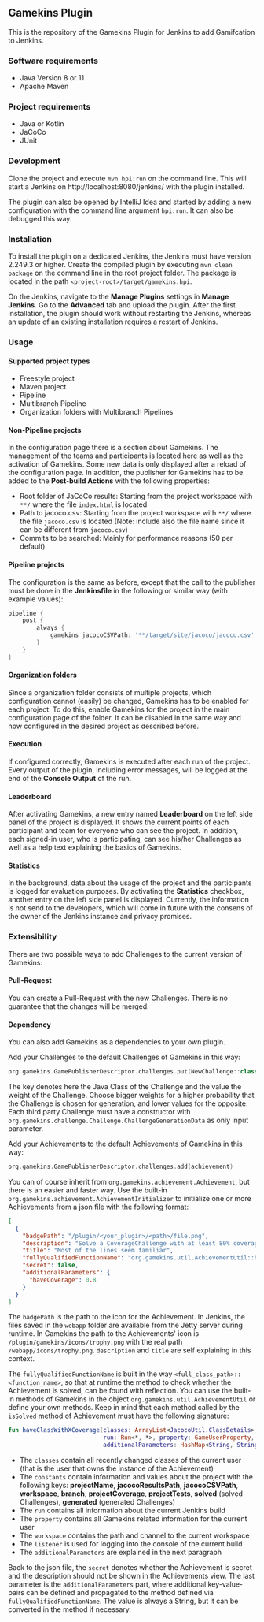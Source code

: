 ## Gamekins Plugin
This is the repository of the Gamekins Plugin for Jenkins to add Gamifcation to Jenkins. 

### Software requirements
- Java Version 8 or 11
- Apache Maven

### Project requirements
- Java or Kotlin
- JaCoCo
- JUnit

### Development
Clone the project and execute ```mvn hpi:run``` on the command line. This will start a Jenkins on 
http://localhost:8080/jenkins/ with the plugin installed.

The plugin can also be opened by IntelliJ Idea and started by adding a new configuration with the command line 
argument ```hpi:run```. It can also be debugged this way.

### Installation
To install the plugin on a dedicated Jenkins, the Jenkins must have version 2.249.3 or higher. Create the compiled 
plugin by executing ```mvn clean package``` on the command line in the root project folder. The package is located in 
the path ```<project-root>/target/gamekins.hpi```.

On the Jenkins, navigate to the **Manage Plugins** settings in **Manage Jenkins**. Go to the **Advanced** tab and 
upload the plugin. After the first installation, the plugin should work without restarting the Jenkins, whereas an 
update of an existing installation requires a restart of Jenkins.

### Usage

#### Supported project types
 - Freestyle project
 - Maven project
 - Pipeline
 - Multibranch Pipeline
 - Organization folders with Multibranch Pipelines
 
#### Non-Pipeline projects
In the configuration page there is a section about Gamekins. The management of the teams and participants is located 
here as well as the activation of Gamekins. Some new data is only displayed after a reload of the configuration page. 
In addition, the publisher for Gamekins has to be added to the **Post-build Actions** with the following properties:

- Root folder of JaCoCo results: Starting from the project workspace with ```**/``` where the file ```index.html``` 
is located
- Path to jacoco.csv: Starting from the project workspace with ```**/``` where the file ```jacoco.csv``` is located 
(Note: include also the file name since it can be different from ```jacoco.csv```)
- Commits to be searched: Mainly for performance reasons (50 per default)
 
#### Pipeline projects
The configuration is the same as before, except that the call to the publisher must be done in the **Jenkinsfile** 
in the following or similar way (with example values):
 
```groovy
pipeline {
    post {
        always {
            gamekins jacocoCSVPath: '**/target/site/jacoco/jacoco.csv', jacocoResultsPath: '**/target/site/jacoco/', searchCommitCount: 50
        }
    }
}
```
 
#### Organization folders
Since a organization folder consists of multiple projects, which configuration cannot (easily) be changed, Gamekins 
has to be enabled for each project. To do this, enable Gamekins for the project in the main configuration page of 
the folder. It can be disabled in the same way and now configured in the desired project as described before.
 
#### Execution
If configured correctly, Gamekins is executed after each run of the project. Every output of the plugin, including 
error messages, will be logged at the end of the **Console Output** of the run.

#### Leaderboard
After activating Gamekins, a new entry named **Leaderboard** on the left side panel of the project is displayed. 
It shows the current points of each participant and team for everyone who can see the project. In addition, each 
signed-in user, who is participating, can see his/her Challenges as well as a help text explaining the basics of 
Gamekins.

#### Statistics
In the background, data about the usage of the project and the participants is logged for evaluation purposes. 
By activating the **Statistics** checkbox, another entry on the left side panel is displayed. Currently, the 
information is not send to the developers, which will come in future with the consens of the owner of the Jenkins 
instance and privacy promises.

### Extensibility
There are two possible ways to add Challenges to the current version of Gamekins:

#### Pull-Request
You can create a Pull-Request with the new Challenges. There is no guarantee that the changes will be merged.

#### Dependency
You can also add Gamekins as a dependencies to your own plugin. 

Add your Challenges to the default Challenges of Gamekins in this way:

```kotlin
org.gamekins.GamePublisherDescriptor.challenges.put(NewChallenge::class.java, weight)
```

The key denotes here the Java Class of the Challenge and the value the weight of the Challenge. Choose
bigger weights for a higher probability that the Challenge is chosen for generation, and lower values for
the opposite. Each third party Challenge must have a constructor with 
```org.gamekins.challenge.Challenge.ChallengeGenerationData``` as only input parameter.

Add your Achievements to the default Achievements of Gamekins in this way:
```kotlin
org.gamekins.GamePublisherDescriptor.challenges.add(achievement)
```

You can of course inherit from ```org.gamekins.achievement.Achievement```, but there is an easier and faster way. 
Use the built-in ```org.gamekins.achievement.AchievementInitializer``` to initialize one or more Achievements from a 
json file with the following format:

```json
[
  {
    "badgePath": "/plugin/<your_plugin>/<path>/file.png",
    "description": "Solve a CoverageChallenge with at least 80% coverage in the required class",
    "title": "Most of the lines seem familiar",
    "fullyQualifiedFunctionName": "org.gamekins.util.AchievementUtil::haveClassWithXCoverage",
    "secret": false,
    "additionalParameters": {
      "haveCoverage": 0.8
    }
  }
]
```

The ```badgePath``` is the path to the icon for the Achievement. In Jenkins, the files saved in the ```webapp``` folder 
are available from the Jetty server during runtime. In Gamekins the path to the Achievements' icon is 
```/plugin/gamekins/icons/trophy.png``` with the real path ```/webapp/icons/trophy.png```. ```description``` and 
```title``` are self explaining in this context.

The ```fullyQualifiedFunctionName``` is built in the way ```<full_class_path>::<function_name>```, so that at runtime 
the method to check whether the Achievement is solved, can be found with reflection. You can use the built-in methods 
of Gamekins in the object ```org.gamekins.util.AchievementUtil``` or define your own methods. Keep in mind that each 
method called by the ```isSolved``` method of Achievement must have the following signature:

```kotlin
fun haveClassWithXCoverage(classes: ArrayList<JacocoUtil.ClassDetails>, constants: HashMap<String, String>,
                           run: Run<*, *>, property: GameUserProperty, workspace: FilePath, listener: TaskListener,
                           additionalParameters: HashMap<String, String>): Boolean
```

- The ```classes``` contain all recently changed classes of the current user (that is the user that owns the instance 
of the Achievement)
- The ```constants``` contain information and values about the project with the following keys: **projectName**, 
  **jacocoResultsPath**, **jacocoCSVPath**, **workspace**, **branch**, **projectCoverage**, **projectTests**, 
  **solved** (solved Challenges), **generated** (generated Challenges)
- The ```run``` contains all information about the current Jenkins build
- The ```property``` contains all Gamekins related information for the current user
- The ```workspace``` contains the path and channel to the current workspace
- The ```listener``` is used for logging into the console of the current build
- The ```additionalParameters``` are explained in the next paragraph

Back to the json file, the ```secret``` denotes whether the Achievement is secret and the description should not be 
shown in the Achievements view. The last parameter is the ```additionalParameters``` part, where additional 
key-value-pairs can be defined and propagated to the method defined via ```fullyQualifiedFunctionName```. The value is 
always a String, but it can be converted in the method if necessary.